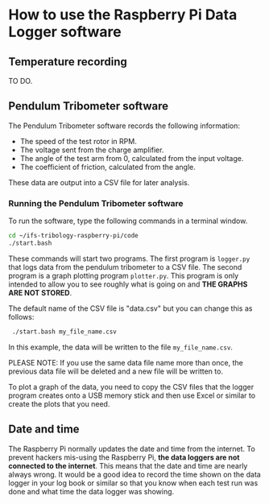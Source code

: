 # How to use the Raspberry Pi Data Logger software

## Temperature recording

 TO DO.

## Pendulum Tribometer software

The Pendulum Tribometer software records the following information:

* The speed of the test rotor in RPM.
* The voltage sent from the charge amplifier.
* The angle of the test arm from 0, calculated from the input voltage.
* The coefficient of friction, calculated from the angle.

These data are output into a CSV file for later analysis.

### Running the Pendulum Tribometer software

To run the software, type the following commands in a terminal window.

```bash
cd ~/ifs-tribology-raspberry-pi/code
./start.bash
```

These commands will start two programs.  The first program is `logger.py`
that logs data from the pendulum tribometer to a CSV file.  The second
program is a graph plotting program `plotter.py`.  This program is only
intended to allow you to see roughly what is going on and
__THE GRAPHS ARE NOT STORED__.

The default name of the CSV file is "data.csv" but you can change
this as follows:

```bash
 ./start.bash my_file_name.csv
```

In this example, the data will be written to the file `my_file_name.csv`.

PLEASE NOTE: If you use the same data file name more than once, the previous
data file will be deleted and a new file will be written to.

To plot a graph of the data, you need to copy the CSV files that the logger
program creates onto a USB memory stick and then use Excel or similar
to create the plots that you need.

## Date and time

The Raspberry Pi normally updates the date and time from the internet.
To prevent hackers mis-using the Raspberry Pi, __the data loggers are not
connected to the internet__.  This means that the date and time are nearly
always wrong.  It would be a good idea to record the time shown on
the data logger in your log book or similar so that you know when each
test run was done and what time the data logger was showing.

